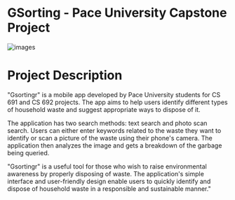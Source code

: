 **GSorting - Pace University Capstone Project**
===================================================

![images](https://drive.google.com/file/d/14N46SVTr398LXxEgcOAmfyji4r8tCjbZ/view?usp=sharing)

**Project Description** 
=======================
"Gsortingr" is a mobile app developed by Pace University students for CS 691 and CS 692 projects. The app aims to help users identify different types of household waste and suggest appropriate ways to dispose of it.

The application has two search methods: text search and photo scan search. Users can either enter keywords related to the waste they want to identify or scan a picture of the waste using their phone's camera. The application then analyzes the image and gets a breakdown of the garbage being queried.

"Gsortingr"  is a useful tool for those who wish to raise environmental awareness by properly disposing of waste. The application's simple interface and user-friendly design enable users to quickly identify and dispose of household waste in a responsible and sustainable manner."

